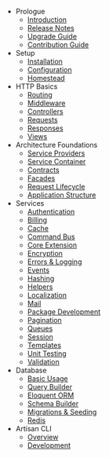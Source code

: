 - Prologue
    - [Introduction](/docs/master/introduction)
    - [Release Notes](/docs/master/releases)
    - [Upgrade Guide](/docs/master/upgrade)
    - [Contribution Guide](/docs/master/contributions)
- Setup
    - [Installation](/docs/master/installation)
    - [Configuration](/docs/master/configuration)
    - [Homestead](/docs/master/homestead)
- HTTP Basics
    - [Routing](/docs/master/routing)
    - [Middleware](/docs/master/middleware)
    - [Controllers](/docs/master/controllers)
    - [Requests](/docs/master/requests)
    - [Responses](/docs/master/responses)
    - [Views](/docs/master/views)
- Architecture Foundations
    - [Service Providers](/docs/master/providers)
    - [Service Container](/docs/master/container)
    - [Contracts](/docs/master/contracts)
    - [Facades](/docs/master/facades)
    - [Request Lifecycle](/docs/master/lifecycle)
    - [Application Structure](/docs/master/structure)
- Services
    - [Authentication](/docs/master/authentication)
    - [Billing](/docs/master/billing)
    - [Cache](/docs/master/cache)
    - [Command Bus](/docs/master/bus)
    - [Core Extension](/docs/master/extending)
    - [Encryption](/docs/master/encryption)
    - [Errors & Logging](/docs/master/errors)
    - [Events](/docs/master/events)
    - [Hashing](/docs/master/hashing)
    - [Helpers](/docs/master/helpers)
    - [Localization](/docs/master/localization)
    - [Mail](/docs/master/mail)
    - [Package Development](/docs/master/packages)
    - [Pagination](/docs/master/pagination)
    - [Queues](/docs/master/queues)
    - [Session](/docs/master/session)
    - [Templates](/docs/master/templates)
    - [Unit Testing](/docs/master/testing)
    - [Validation](/docs/master/validation)
- Database
    - [Basic Usage](/docs/master/database)
    - [Query Builder](/docs/master/queries)
    - [Eloquent ORM](/docs/master/eloquent)
    - [Schema Builder](/docs/master/schema)
    - [Migrations & Seeding](/docs/master/migrations)
    - [Redis](/docs/master/redis)
- Artisan CLI
    - [Overview](/docs/master/artisan)
    - [Development](/docs/master/commands)
